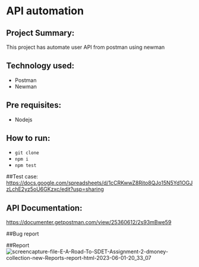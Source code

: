 # API automation

## Project Summary:
This project has automate user API from postman using newman

## Technology used:
- Postman
- Newman

## Pre requisites:
- Nodejs

## How to run:
- ``` git clone ```
- ``` npm i ```
- ``` npm test ```

##Test case:
https://docs.google.com/spreadsheets/d/1cCRKwwZ8Rito8QJo15N5Yd1OGJzLchE2yz5oU6GKzxc/edit?usp=sharing


## API Documentation:
https://documenter.getpostman.com/view/25360612/2s93mBwe59

##Bug report

##Report
![screencapture-file-E-A-Road-To-SDET-Assignment-2-dmoney-collection-new-Reports-report-html-2023-06-01-20_33_07](https://github.com/hmShihab/dmoney/assets/116786847/3e8bde80-8494-4276-97f9-34c455ee6b7a)
